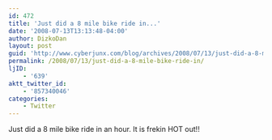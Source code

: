 ```yaml
---
id: 472
title: 'Just did a 8 mile bike ride in...'
date: '2008-07-13T13:13:48-04:00'
author: DizkoDan
layout: post
guid: 'http://www.cyberjunx.com/blog/archives/2008/07/13/just-did-a-8-mile-bike-ride-in/'
permalink: /2008/07/13/just-did-a-8-mile-bike-ride-in/
ljID:
    - '639'
aktt_twitter_id:
    - '857340046'
categories:
    - Twitter
---
```


Just did a 8 mile bike ride in an hour. It is frekin HOT out!!